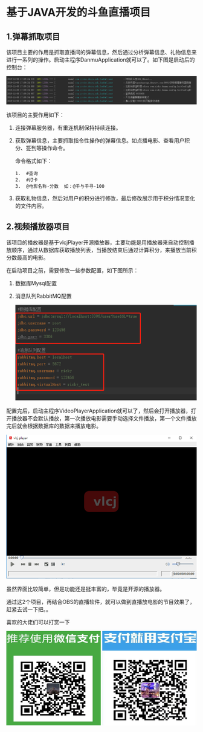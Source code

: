 # 						         	**基于JAVA开发的斗鱼直播项目**

## 1.弹幕抓取项目

​	该项目主要的作用是抓取直播间的弹幕信息，然后通过分析弹幕信息、礼物信息来进行一系列的操作。启动主程序DanmuApplication就可以了。如下图是启动后的控制台：

![](/img/danmuConsole.png)

 该项目的主要作用如下：

1. 连接弹幕服务器，有重连机制保持持续连接。

2. 获取弹幕信息，主要抓取指令性操作的弹幕信息。如点播电影、查看用户积分、签到等操作命令。

   命令格式如下：

   ```
   1.  #查询  
   2.  #打卡  
   3.  @电影名称-分数  如：@千与千寻-100
   ```

3. 获取礼物信息，然后对用户的积分进行修改，最后修改展示用于积分情况变化的文件内容。



## 2.视频播放器项目

​	该项目的播放器是基于vlcjPlayer开源播放器，主要功能是用播放器来自动控制播放顺序，通过从数据库获取播放列表，当播放结束后通过计算积分，来播放当前积分数最高的电影。

在启动项目之前，需要修改一些参数配置，如下图所示：

1. 数据库Mysql配置

2. 消息队列RabbitMQ配置

   ![](/img/config.png)

配置完后，启动主程序VideoPlayerApplication就可以了，然后会打开播放器，打开播放器不会默认播放，第一次播放电影需要手动选择文件播放，第一个文件播放完后就会根据数据库的数据来播放电影。

![](/img/video.png)

虽然界面比较简单，但是功能还是挺丰富的，毕竟是开源的播放器。

通过这2个项目，再结合OBS的直播软件，就可以做到直播放电影的节目效果了，赶紧去试一下把。。

喜欢的大佬们可以打赏一下

<div>

<img src="/img/wxpay.jpg" height="250px" width="250px" >

<img src="/img/alipay.jpg" height="250px" width="250px" >

 </div>



